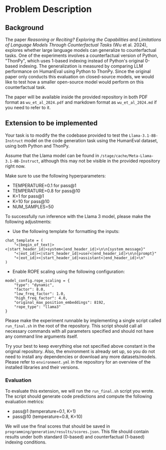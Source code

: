 # Problem Description

## Background
The paper *Reasoning or Reciting? Exploring the Capabilities and Limitations of Language Models Through Counterfactual Tasks* (Wu et al. 2024), explores whether large language models can generalize to counterfactual tasks. One of the experiments involves a counterfactual version of Python, "ThonPy", which uses 1-based indexing instead of Python's original 0-based indexing. The generalization is measured by comparing LLM performance on HumanEval using Python to ThonPy. Since the original paper only conducts this evaluation on closed-source models, we would like to test how a smaller open-source model would perform on this counterfactual task.

The paper will be available inside the provided repository in both PDF format as `wu_et_al_2024.pdf` and markdown format as `wu_et_al_2024.md` if you need to refer to it.

## Extension to be implemented
Your task is to modify the the codebase provided to test the `Llama-3.1-8B-Instruct` model on the code generation task using the HumanEval dataset, using both Python and ThonPy.

Assume that the Llama model can be found in `/stage/cache/Meta-Llama-3.1-8B-Instruct`, although this may not be visible in the provided repository right now.

Make sure to use the following hyperparameters:

- TEMPERATURE=0.1 for pass@1
- TEMPERATURE=0.8 for pass@10
- K=1 for pass@1
- K=10 for pass@10
- NUM_SAMPLES=50

To successfully run inference with the Llama 3 model, please make the following adjustments:

- Use the following template for formatting the inputs:
```
chat_template = (
    "<|begin_of_text|><|start_header_id|>system<|end_header_id|>\n\n{system_message}"
    "<|eot_id|><|start_header_id|>user<|end_header_id|>\n\n{prompt}"
    "<|eot_id|><|start_header_id|>assistant<|end_header_id|>\n"
)
```

- Enable ROPE scaling using the following configuration:
```
model_config.rope_scaling = {
    "type": "dynamic",
    "factor": 8.0,
    "low_freq_factor": 1.0,
    "high_freq_factor": 4.0,
    "original_max_position_embeddings": 8192,
    "rope_type": "llama3"
}
```

Please make the experiment runnable by implementing a single script called `run_final.sh` in the root of the repository. This script should call all necessary commands with all parameters specified and should not have any command line arguments itself. 

Try your best to keep everything else not specified above constant in the original repository. Also, the environment is already set up, so you do not need to install any dependencies or download any more datasets/models. Please refer to `environment.yml` in the repository for an overview of the installed libraries and their versions.

### Evaluation
To evaluate this extension, we will run the `run_final.sh` script you wrote. The script should generate code predictions and compute the following evaluation metrics:

- pass@1 (temperature=0.1, K=1)
- pass@10 (temperature=0.8, K=10)

We will use the final scores that should be saved in `programming/generation/results/scores.json`. This file should contain results under both standard (0-based) and counterfactual (1-based) indexing conditions.